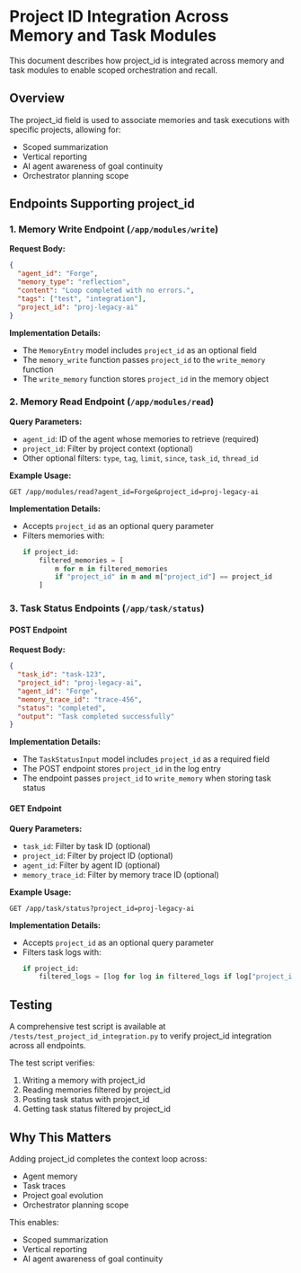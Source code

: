 # Project ID Integration Across Memory and Task Modules

This document describes how project_id is integrated across memory and task modules to enable scoped orchestration and recall.

## Overview

The project_id field is used to associate memories and task executions with specific projects, allowing for:

- Scoped summarization
- Vertical reporting
- AI agent awareness of goal continuity
- Orchestrator planning scope

## Endpoints Supporting project_id

### 1. Memory Write Endpoint (`/app/modules/write`)

**Request Body:**

```json
{
  "agent_id": "Forge",
  "memory_type": "reflection",
  "content": "Loop completed with no errors.",
  "tags": ["test", "integration"],
  "project_id": "proj-legacy-ai"
}
```

**Implementation Details:**

- The `MemoryEntry` model includes `project_id` as an optional field
- The `memory_write` function passes `project_id` to the `write_memory` function
- The `write_memory` function stores `project_id` in the memory object

### 2. Memory Read Endpoint (`/app/modules/read`)

**Query Parameters:**

- `agent_id`: ID of the agent whose memories to retrieve (required)
- `project_id`: Filter by project context (optional)
- Other optional filters: `type`, `tag`, `limit`, `since`, `task_id`, `thread_id`

**Example Usage:**

```
GET /app/modules/read?agent_id=Forge&project_id=proj-legacy-ai
```

**Implementation Details:**

- Accepts `project_id` as an optional query parameter
- Filters memories with:
  ```python
  if project_id:
      filtered_memories = [
          m for m in filtered_memories
          if "project_id" in m and m["project_id"] == project_id
      ]
  ```

### 3. Task Status Endpoints (`/app/task/status`)

#### POST Endpoint

**Request Body:**

```json
{
  "task_id": "task-123",
  "project_id": "proj-legacy-ai",
  "agent_id": "Forge",
  "memory_trace_id": "trace-456",
  "status": "completed",
  "output": "Task completed successfully"
}
```

**Implementation Details:**

- The `TaskStatusInput` model includes `project_id` as a required field
- The POST endpoint stores `project_id` in the log entry
- The endpoint passes `project_id` to `write_memory` when storing task status

#### GET Endpoint

**Query Parameters:**

- `task_id`: Filter by task ID (optional)
- `project_id`: Filter by project ID (optional)
- `agent_id`: Filter by agent ID (optional)
- `memory_trace_id`: Filter by memory trace ID (optional)

**Example Usage:**

```
GET /app/task/status?project_id=proj-legacy-ai
```

**Implementation Details:**

- Accepts `project_id` as an optional query parameter
- Filters task logs with:
  ```python
  if project_id:
      filtered_logs = [log for log in filtered_logs if log["project_id"] == project_id]
  ```

## Testing

A comprehensive test script is available at `/tests/test_project_id_integration.py` to verify project_id integration across all endpoints.

The test script verifies:

1. Writing a memory with project_id
2. Reading memories filtered by project_id
3. Posting task status with project_id
4. Getting task status filtered by project_id

## Why This Matters

Adding project_id completes the context loop across:

- Agent memory
- Task traces
- Project goal evolution
- Orchestrator planning scope

This enables:

- Scoped summarization
- Vertical reporting
- AI agent awareness of goal continuity
